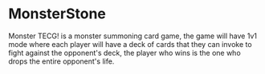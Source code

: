 # MonsterStone
Monster TECG! is a monster summoning card game, 
the game will have 1v1 mode where each player will have a
deck of cards that they can invoke to fight against the opponent's deck, 
the player who wins is the one who drops the entire opponent's life.

